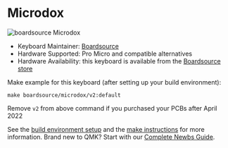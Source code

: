 # Microdox

![boardsource Microdox](https://i.imgur.com/AliShkvl.jpg)

* Keyboard Maintainer: [Boardsource](https://github.com/daysgobye) 
* Hardware Supported: Pro Micro and compatible alternatives
* Hardware Availability: this keyboard is available from the [Boardsource store](https://boardsource.xyz/store/5f2e7e4a2902de7151494f92)

Make example for this keyboard (after setting up your build environment):

    make boardsource/microdox/v2:default

Remove `v2` from above command if you purchased your PCBs after April 2022

See the [build environment setup](https://docs.qmk.fm/#/getting_started_build_tools) and the [make instructions](https://docs.qmk.fm/#/getting_started_make_guide) for more information. Brand new to QMK? Start with our [Complete Newbs Guide](https://docs.qmk.fm/#/newbs).
